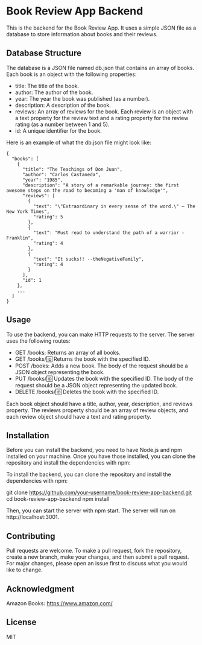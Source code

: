 # Book Review App Backend

This is the backend for the Book Review App. It uses a simple JSON file as a database to store information about books and their reviews.

## Database Structure

The database is a JSON file named db.json that contains an array of books. Each book is an object with the following properties:

- title: The title of the book.
- author: The author of the book.
- year: The year the book was published (as a number).
- description: A description of the book.
- reviews: An array of reviews for the book. Each review is an object with a text property for the review text and a rating property for the review rating (as a number between 1 and 5).
- id: A unique identifier for the book.

Here is an example of what the db.json file might look like:

```
{
  "books": [
    {
      "title": "The Teachings of Don Juan",
      "author": "Carlos Castaneda",
      "year": "1985",
      "description": "A story of a remarkable journey: the first awesome steps on the road to becoming a 'man of knowledge'",
      "reviews": [
        {
          "text": "\"Extraordinary in every sense of the word.\" ― The New York Times",
          "rating": 5
        },
        {
          "text": "Must read to understand the path of a warrior -Franklin",
          "rating": 4
        },
        {
          "text": "It sucks!! --theNegativeFamily",
          "rating": 4
        }
      ],
      "id": 1
    },
    ...
  ]
}

```
## Usage

To use the backend, you can make HTTP requests to the server. The server uses the following routes:

- GET /books: Returns an array of all books.
- GET /books/:id: Returns the book with the specified ID.
- POST /books: Adds a new book. The body of the request should be a JSON object representing the book.
- PUT /books/:id: Updates the book with the specified ID. The body of the request should be a JSON object representing the updated book.
- DELETE /books/:id: Deletes the book with the specified ID.

Each book object should have a title, author, year, description, and reviews property. The reviews property should be an array of review objects, and each review object should have a text and rating property.

## Installation


Before you can install the backend, you need to have Node.js and npm installed on your machine. Once you have those installed, you can clone the repository and install the dependencies with npm:

To install the backend, you can clone the repository and install the dependencies with npm:

git clone https://github.com/your-username/book-review-app-backend.git
cd book-review-app-backend
npm install

Then, you can start the server with npm start. The server will run on http://localhost:3001.

## Contributing

Pull requests are welcome. To make a pull request, fork the repository, create a new branch, make your changes, and then submit a pull request. For major changes, please open an issue first to discuss what you would like to change.

## Acknowledgment

Amazon Books: https://www.amazon.com/

## License
MIT